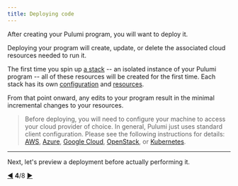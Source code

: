 ```yaml
---
title: Deploying code
---
```


After creating your Pulumi program, you will want to deploy it.

Deploying your program will create, update, or delete the associated cloud resources needed to run it.

The first time you spin up [a stack](./programs-stacks.html) -- an isolated instance of your Pulumi program -- all of
these resources will be created for the first time.  Each stack has its own
[configuration](./programs-configuring.html) and [resources](./programs-resources.html).

From that point onward, any edits to your program result in the minimal incremental changes to your resources.

> Before deploying, you will need to configure your machine to access your cloud provider of choice.  In general, Pulumi
> just uses standard client configuration.  Please see the following instructions for details:
> [AWS](/quickstart/aws/setup.html), [Azure](/quickstart/azure/setup.html), [Google Cloud](/quickstart/gcp/setup.html),
> [OpenStack](/quickstart/openstack/setup.html), or [Kubernetes](/quickstart/kubernetes/setup.html).

***

Next, let's preview a deployment before actually performing it.

<div class="tour-nav">
    <a class="tour-button enabled" href="basics-projects.html" title="Resources">◀</a>
    <span class="tour-index"><strong>4</strong>/8</span>
    <a class="tour-button enabled" href="basics-previewing.html" title="Previewing">▶</a>
</div>
